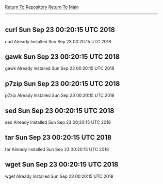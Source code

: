 [Return To Repository](https://github.com/deathbybandaid/piholeparser/)
[Return To Main](https://github.com/deathbybandaid/piholeparser/blob/master/RecentRunLogs/Mainlog.md)
____________________________________
# 
## curl Sun Sep 23 00:20:15 UTC 2018
curl Already Installed Sun Sep 23 00:20:15 UTC 2018
## gawk Sun Sep 23 00:20:15 UTC 2018
gawk Already Installed Sun Sep 23 00:20:15 UTC 2018
## p7zip Sun Sep 23 00:20:15 UTC 2018
p7zip Already Installed Sun Sep 23 00:20:15 UTC 2018
## sed Sun Sep 23 00:20:15 UTC 2018
sed Already Installed Sun Sep 23 00:20:15 UTC 2018
## tar Sun Sep 23 00:20:15 UTC 2018
tar Already Installed Sun Sep 23 00:20:15 UTC 2018
## wget Sun Sep 23 00:20:15 UTC 2018
wget Already Installed Sun Sep 23 00:20:15 UTC 2018
